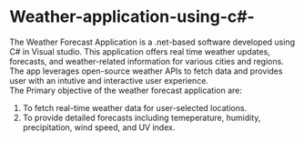 # Weather-application-using-c#-
The Weather Forecast Application is a .net-based software developed using C# in Visual studio. This application offers real time weather updates, forecasts, and weather-related information for various cities and regions. The app leverages open-source weather APIs to fetch data and provides user with an intutive and interactive user experience. <br>
The Primary objective of the weather forecast application are: <br>
1. To fetch real-time weather data for user-selected locations. <br>
2. To provide detailed forecasts including temeperature, humidity, precipitation, wind speed, and UV index.
